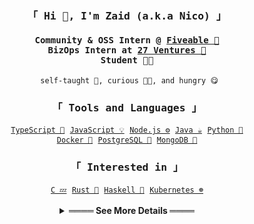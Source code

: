 <h3 align="center"><samp>「 Hi 👋, I'm Zaid (a.k.a Nico) 」</samp></h3> 


<div align="center">
	<h4><samp> Community & OSS Intern @ <a href="https://fiveable.me/">Fiveable 🏦</a><br>BizOps Intern at <a href="https://27v.vc">27 Ventures 💼</a><br>Student 👨‍🎓</samp></h4>
<p><code><samp> self-taught 🧠, curious 👨‍🏫, and hungry 😋</samp></code></p>
	<samp> 
		<h3>「 Tools and Languages 」</h4>
		<a href="https://www.typescriptlang.org/"><code>TypeScript 🧰</code></a>
		<a href="https://www.javascript.com/"><code>JavaScript 💡</code></a>
		<a href="https://nodejs.org/"><code>Node.js ⚙️</code></a>
		<a href="https://www.oracle.com/java/"><code>Java ☕</code></a>
		<a href="https://www.python.org/"><code>Python 🐍</code></a><br>
		<a href="https://www.docker.com/"><code>Docker 🐳</code></a>
		<a href="https://www.mongodb.com/"><code>PostgreSQL 🐘</code></a>
		<a href="https://www.postgresql.org/"><code>MongoDB 🍃</code></a>
	</samp>
	<br>
	<samp> 
		<h3>「 Interested in 」</h4>
		<a href="https://llvm.org/"><code>C 💤</code></a>
		<a href="https://www.rust-lang.org/"><code>Rust 🦀</code></a>
		<a href="https://www.haskell.org/"><code>Haskell 🧮</code></a>
		<a href="https://kubernetes.io/"><code>Kubernetes ☸️</code></a>
	</samp>
	<br>
	<br>
	<details>
		<summary><b>════ See More Details ════</b></summary>
		<br>
		<table align="center">
				<tr>
					<td><img alt="Zaid's Github Stats" src="https://github-readme-stats.vercel.app/api/top-langs/?username=zaida04&text_color=9f9f9f&bg_color=00000000&langs_count=10&layout=compact&hide=css,html,shell,dockerfile" /></td>
					<td><img alt="Zaid's Github Stats" src="https://github-readme-stats.vercel.app/api?username=zaida04&count_private=true&text_color=9f9f9f&bg_color=00000000&hide=stars&include_all_commits=true&show_icons=true" /></td>
				</tr>
		</table>
	</details>
</div>
